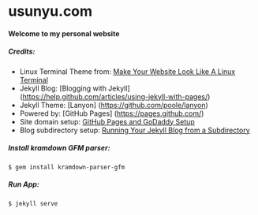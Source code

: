 usunyu.com
==========

#### Welcome to my personal website

##### Credits:
* Linux Terminal Theme from: [Make Your Website Look Like A Linux Terminal](https://www.youtube.com/watch?v=8FLUrb0Wz2Y)
* Jekyll Blog: [Blogging with Jekyll] (https://help.github.com/articles/using-jekyll-with-pages/)
* Jekyll Theme: [Lanyon] (https://github.com/poole/lanyon)
* Powered by: [GitHub Pages] (https://pages.github.com/)
* Site domain setup: [GitHub Pages and GoDaddy Setup](http://captainwhippet.com/blog/2014/05/11/blog-setup-details.html)
* Blog subdirectory setup: [Running Your Jekyll Blog from a Subdirectory](http://joshbranchaud.com/blog/2013/03/02/Running-Your-Jekyll-Blog-from-a-Subdirectory.html)

##### Install kramdown GFM parser:
```
$ gem install kramdown-parser-gfm
```

##### Run App:
```
$ jekyll serve
```